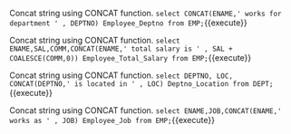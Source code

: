 
Concat string using CONCAT function. `select CONCAT(ENAME,' works for department ' , DEPTNO) Employee_Deptno from EMP;`{{execute}}

Concat string using CONCAT function. `select ENAME,SAL,COMM,CONCAT(ENAME,' total salary is ' , SAL + COALESCE(COMM,0)) Employee_Total_Salary from EMP;`{{execute}}

Concat string using CONCAT function. `select DEPTNO, LOC, CONCAT(DEPTNO,' is located in ' , LOC) Deptno_Location from DEPT;`{{execute}}

Concat string using CONCAT function. `select ENAME,JOB,CONCAT(ENAME,' works as ' , JOB) Employee_Job from EMP;`{{execute}}

